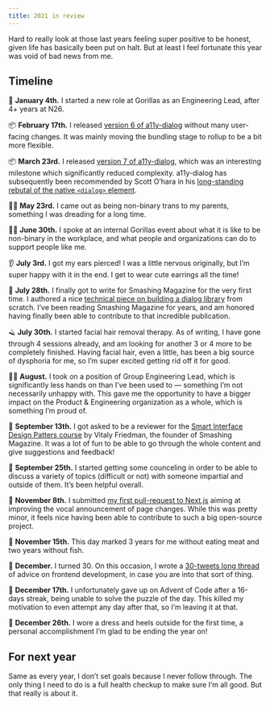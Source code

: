 ```yaml
---
title: 2021 in review
---
```


Hard to really look at those last years feeling super positive to be honest, given life has basically been put on halt. But at least I feel fortunate this year was void of bad news from me.

## Timeline

🦍 **January 4th.** I started a new role at Gorillas as an Engineering Lead, after 4+ years at N26.

📦 **February 17th.** I released [version 6 of a11y-dialog](https://github.com/KittyGiraudel/a11y-dialog/releases/tag/6.0.0) without many user-facing changes. It was mainly moving the bundling stage to rollup to be a bit more flexible.

📦 **March 23rd.** I released [version 7 of a11y-dialog](https://github.com/KittyGiraudel/a11y-dialog/releases/tag/7.0.0), which was an interesting milestone which significantly reduced complexity. a11y-dialog has subsequently been recommended by Scott O’hara in his [long-standing rebutal of the native `<dialog>` element](https://www.scottohara.me/blog/2019/03/05/open-dialog.html).

🏳️‍⚧️ **May 23rd.** I came out as being non-binary trans to my parents, something I was dreading for a long time.

🏳️‍🌈 **June 30th.** I spoke at an internal Gorillas event about what it is like to be non-binary in the workplace, and what people and organizations can do to support people like me.

👂 **July 3rd.** I got my ears pierced! I was a little nervous originally, but I’m super happy with it in the end. I get to wear cute earrings all the time!

📝 **July 28th.** I finally got to write for Smashing Magazine for the very first time. I authored a nice [technical piece on building a dialog library](https://www.smashingmagazine.com/2021/07/accessible-dialog-from-scratch/) from scratch. I’ve been reading Smashing Magazine for years, and am honored having finally been able to contribute to that incredible publication.

🪒 **July 30th.** I started facial hair removal therapy. As of writing, I have gone through 4 sessions already, and am looking for another 3 or 4 more to be completely finished. Having facial hair, even a little, has been a big source of dysphoria for me, so I’m super excited getting rid off it for good.

👩‍💻 **August.** I took on a position of Group Engineering Lead, which is significantly less hands on than I’ve been used to — something I’m not necessarily unhappy with. This gave me the opportunity to have a bigger impact on the Product & Engineering organization as a whole, which is something I’m proud of.

👀 **September 13th.** I got asked to be a reviewer for the [Smart Interface Design Patters course](https://smart-interface-design-patterns.com/) by Vitaly Friedman, the founder of Smashing Magazine. It was a lot of fun to be able to go through the whole content and give suggestions and feedback!

💬 **September 25th.** I started getting some counceling in order to be able to discuss a variety of topics (difficult or not) with someone impartial and outside of them. It’s been helpful overall.

🔨 **November 8th.** I submitted [my first pull-request to Next.js](https://github.com/vercel/next.js/pull/31147) aiming at improving the vocal announcement of page changes. While this was pretty minor, it feels nice having been able to contribute to such a big open-source project.

🌱 **November 15th.** This day marked 3 years for me without eating meat and two years without fish.

🎂 **December.** I turned 30. On this occasion, I wrote a [30-tweets long thread](https://twitter.com/KittyGiraudel/status/1468195514529296384?s=20) of advice on frontend development, in case you are into that sort of thing.

🧩 **December 17th.** I unfortunately gave up on Advent of Code after a 16-days streak, being unable to solve the puzzle of the day. This killed my motivation to even attempt any day after that, so I’m leaving it at that.

👗 **December 26th.** I wore a dress and heels outside for the first time, a personal accomplishment I’m glad to be ending the year on!

## For next year

Same as every year, I don’t set goals because I never follow through. The only thing I need to do is a full health checkup to make sure I’m all good. But that really is about it.
